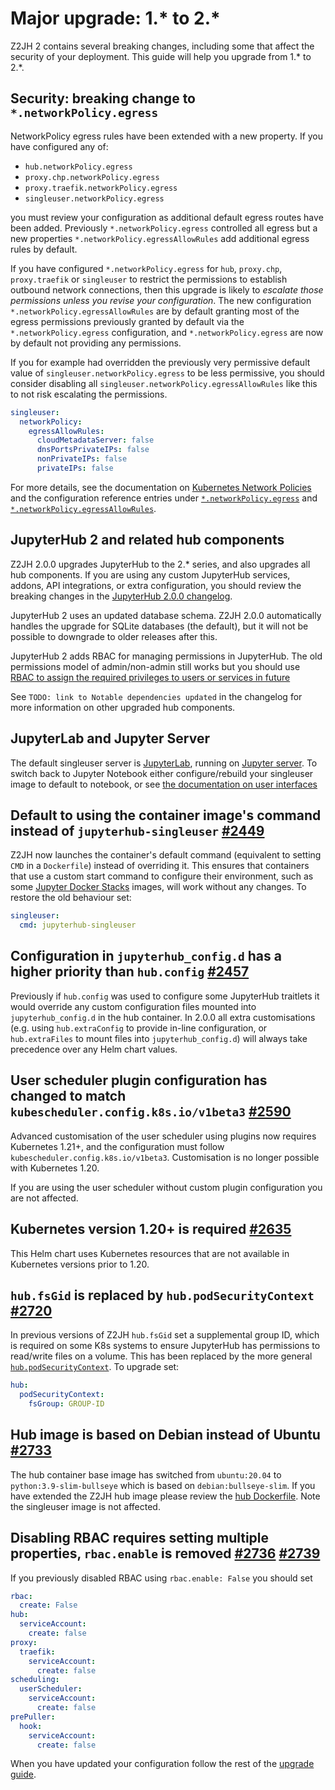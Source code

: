 # Major upgrade: 1.\* to 2.\*

Z2JH 2 contains several breaking changes, including some that affect the security of your deployment.
This guide will help you upgrade from 1.\* to 2.\*.

## Security: breaking change to `*.networkPolicy.egress`

NetworkPolicy egress rules have been extended with a new property.
If you have configured any of:

- `hub.networkPolicy.egress`
- `proxy.chp.networkPolicy.egress`
- `proxy.traefik.networkPolicy.egress`
- `singleuser.networkPolicy.egress`

you must review your configuration as additional default egress routes have been added.
Previously `*.networkPolicy.egress` controlled all egress but a new properties `*.networkPolicy.egressAllowRules` add additional egress rules by default.

If you have configured `*.networkPolicy.egress` for `hub`, `proxy.chp`,
`proxy.traefik` or `singleuser` to restrict the permissions to establish
outbound network connections, then this upgrade is likely to _escalate those
permissions unless you revise your configuration_. The new configuration
`*.networkPolicy.egressAllowRules` are by default granting most of the egress
permissions previously granted by default via the `*.networkPolicy.egress`
configuration, and `*.networkPolicy.egress` are now by default not providing
any permissions.

If you for example had overridden the previously very permissive default value
of `singleuser.networkPolicy.egress` to be less permissive, you should consider
disabling all `singleuser.networkPolicy.egressAllowRules` like this
to not risk escalating the permissions.

```yaml
singleuser:
  networkPolicy:
    egressAllowRules:
      cloudMetadataServer: false
      dnsPortsPrivateIPs: false
      nonPrivateIPs: false
      privateIPs: false
```

For more details, see the documentation on [Kubernetes Network Policies](netpol)
and the configuration reference entries under
[`*.networkPolicy.egress`](schema_hub.networkPolicy.egress) and
[`*.networkPolicy.egressAllowRules`](schema_hub.networkPolicy.egressAllowRules).

## JupyterHub 2 and related hub components

Z2JH 2.0.0 upgrades JupyterHub to the 2.\* series, and also upgrades all hub components.
If you are using any custom JupyterHub services, addons, API integrations, or extra configuration, you should review the breaking changes in the
[JupyterHub 2.0.0 changelog](https://github.com/jupyterhub/jupyterhub/blob/2.3.1/docs/source/changelog.md#200).

JupyterHub 2 uses an updated database schema.
Z2JH 2.0.0 automatically handles the upgrade for SQLite databases (the default), but it will not be possible to downgrade to older releases after this.

JupyterHub 2 adds RBAC for managing permissions in JupyterHub.
The old permissions model of admin/non-admin still works but you should use
[RBAC to assign the required privileges to users or services in future](https://jupyterhub.readthedocs.io/en/stable/rbac/index.html)

See
`TODO: link to Notable dependencies updated`
in the changelog for more information on other upgraded hub components.

## JupyterLab and Jupyter Server

The default singleuser server is [JupyterLab](https://jupyterlab.readthedocs.io/), running on [Jupyter server](https://jupyter-server.readthedocs.io/en/latest/).
To switch back to Jupyter Notebook either configure/rebuild your singleuser image to default to notebook, or see [the documentation on user interfaces](user-interfaces)

## Default to using the container image's command instead of `jupyterhub-singleuser` [#2449](https://github.com/jupyterhub/zero-to-jupyterhub-k8s/pull/2449)

Z2JH now launches the container's default command (equivalent to setting `CMD` in a `Dockerfile`) instead of overriding it.
This ensures that containers that use a custom start command to configure their environment, such as some
[Jupyter Docker Stacks](https://jupyter-docker-stacks.readthedocs.io/en/latest/)
images, will work without any changes.
To restore the old behaviour set:

```yaml
singleuser:
  cmd: jupyterhub-singleuser
```

## Configuration in `jupyterhub_config.d` has a higher priority than `hub.config` [#2457](https://github.com/jupyterhub/zero-to-jupyterhub-k8s/pull/2457)

Previously if `hub.config` was used to configure some JupyterHub traitlets it would override any custom configuration files mounted into `jupyterhub_config.d` in the hub container.
In 2.0.0 all extra customisations (e.g. using `hub.extraConfig` to provide in-line configuration, or `hub.extraFiles` to mount files into `jupyterhub_config.d`) will always take precedence over any Helm chart values.

## User scheduler plugin configuration has changed to match `kubescheduler.config.k8s.io/v1beta3` [#2590](https://github.com/jupyterhub/zero-to-jupyterhub-k8s/pull/2590)

Advanced customisation of the user scheduler using plugins now requires Kubernetes 1.21+, and the configuration must follow `kubescheduler.config.k8s.io/v1beta3`.
Customisation is no longer possible with Kubernetes 1.20.

If you are using the user scheduler without custom plugin configuration you are not affected.

## Kubernetes version 1.20+ is required [#2635](https://github.com/jupyterhub/zero-to-jupyterhub-k8s/pull/2635)

This Helm chart uses Kubernetes resources that are not available in Kubernetes versions prior to 1.20.

## `hub.fsGid` is replaced by `hub.podSecurityContext` [#2720](https://github.com/jupyterhub/zero-to-jupyterhub-k8s/pull/2720)

In previous versions of Z2JH `hub.fsGid` set a supplemental group ID, which is required on some K8s systems to ensure JupyterHub has permissions to read/write files on a volume.
This has been replaced by the more general [`hub.podSecurityContext`](schema_hub.podSecurityContext).
To upgrade set:

```yaml
hub:
  podSecurityContext:
    fsGroup: GROUP-ID
```

## Hub image is based on Debian instead of Ubuntu [#2733](https://github.com/jupyterhub/zero-to-jupyterhub-k8s/pull/2733)

The hub container base image has switched from `ubuntu:20.04` to `python:3.9-slim-bullseye` which is based on `debian:bullseye-slim`.
If you have extended the Z2JH hub image please review the [hub Dockerfile](https://github.com/jupyterhub/zero-to-jupyterhub-k8s/blob/2.0.0/images/hub/Dockerfile).
Note the singleuser image is not affected.

## Disabling RBAC requires setting multiple properties, `rbac.enable` is removed [#2736](https://github.com/jupyterhub/zero-to-jupyterhub-k8s/pull/2736) [#2739](https://github.com/jupyterhub/zero-to-jupyterhub-k8s/pull/2739)

If you previously disabled RBAC using `rbac.enable: False` you should set

```yaml
rbac:
  create: False
hub:
  serviceAccount:
    create: false
proxy:
  traefik:
    serviceAccount:
      create: false
scheduling:
  userScheduler:
    serviceAccount:
      create: false
prePuller:
  hook:
    serviceAccount:
      create: false
```

When you have updated your configuration follow the rest of the [upgrade guide](upgrading-major-upgrades).
